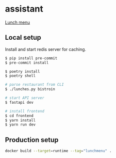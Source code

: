# assistant
[Lunch menu](https://trnila.eu/lunch)

## Local setup
Install and start redis server for caching.


```sh
$ pip install pre-commit
$ pre-commit install

$ poetry install
$ poetry shell

# parse restaurant from CLI
$ ./lunches.py bistroin

# start API server
$ fastapi dev

# install frontend
$ cd frontend
$ yarn install
$ yarn run dev
```

## Production setup

```sh
docker build --target=runtime --tag="lunchmenu" .
```
